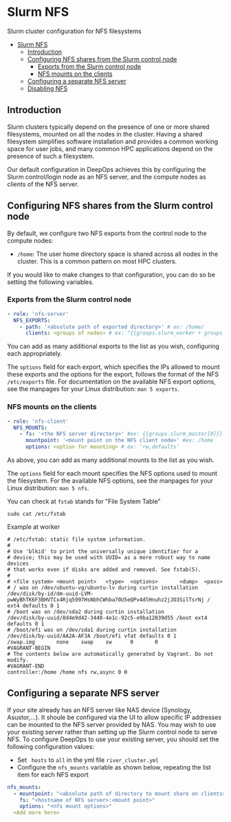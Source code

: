 # Slurm NFS

Slurm cluster configuration for NFS filesystems

- [Slurm NFS](#slurm-nfs)
  - [Introduction](#introduction)
  - [Configuring NFS shares from the Slurm control node](#configuring-nfs-shares-from-the-slurm-control-node)
    - [Exports from the Slurm control node](#exports-from-the-slurm-control-node)
    - [NFS mounts on the clients](#nfs-mounts-on-the-clients)
  - [Configuring a separate NFS server](#configuring-a-separate-nfs-server)
  - [Disabling NFS](#disabling-nfs)

## Introduction

Slurm clusters typically depend on the presence of one or more shared filesystems, mounted on all the nodes in the cluster.
Having a shared filesystem simplifies software installation and provides a common working space for user jobs,
and many common HPC applications depend on the presence of such a filesystem.

Our default configuration in DeepOps achieves this by configuring the Slurm control/login node as an NFS server,
and the compute nodes as clients of the NFS server.

## Configuring NFS shares from the Slurm control node

By default, we configure two NFS exports from the control node to the compute nodes:

- `/home`: The user home directory space is shared across all nodes in the cluster.
  This is a common pattern on most HPC clusters.

If you would like to make changes to that configuration, you can do so be setting the following variables.

### Exports from the Slurm control node

```yaml
- role: 'nfs-server'
  NFS_EXPORTS:
    - path: '<absolute path of exported directory>' # ex: /home/
      clients: <groups of nodes> # ex: "{{groups.slurm_worker + groups.slurm_submit|default([])}}"

```

You can add as many additional exports to the list as you wish, configuring each appropriately.

The `options` field for each export, which specifies the IPs allowed to mount these exports and the options for the export, follows the format of the NFS `/etc/exports` file.
For documentation on the available NFS export options, see the manpages for your Linux distribution: `man 5 exports`.

### NFS mounts on the clients

```yaml
- role: 'nfs-client'
  NFS_MOUNTS:
    - fs: '<the NFS server directory>' #ex: {{groups.slurm_master[0]}}:/home'
      mountpoint: '<mount point on the NFS client node>' #ex: /home
      options: <option for mounting> # ex: 'rw,defaults'
```

As above, you can add as many additional mounts to the list as you wish.

The `options` field for each mount specifies the NFS options used to mount the filesystem.
For the available NFS options, see the manpages for your Linux distribution: `man 5 nfs`.

You can check at `fstab` stands for "File System Table"
```
sudo cat /etc/fstab
```
Example at worker
```
# /etc/fstab: static file system information.
#
# Use 'blkid' to print the universally unique identifier for a
# device; this may be used with UUID= as a more robust way to name devices
# that works even if disks are added and removed. See fstab(5).
#
# <file system> <mount point>   <type>  <options>       <dump>  <pass>
# / was on /dev/ubuntu-vg/ubuntu-lv during curtin installation
/dev/disk/by-id/dm-uuid-LVM-pwWyBhTK6F3BHVTCx4Rjq5997HsNbhCWhba70U5eQPv4dlHnuhz2jJO3SilTsrNj / ext4 defaults 0 1
# /boot was on /dev/sda2 during curtin installation
/dev/disk/by-uuid/8d4e9d42-3448-4e1c-92c5-e9ba12839d55 /boot ext4 defaults 0 1
# /boot/efi was on /dev/sda1 during curtin installation
/dev/disk/by-uuid/AA2A-AF3A /boot/efi vfat defaults 0 1
/swap.img       none    swap    sw      0       0
#VAGRANT-BEGIN
# The contents below are automatically generated by Vagrant. Do not modify.
#VAGRANT-END
controller:/home /home nfs rw,async 0 0
```

## Configuring a separate NFS server

If your site already has an NFS server like NAS device (Synology, Asustor,...). It shoule be configured via the UI to allow specific IP addresses can be mounted to the NFS server provided by NAS. You may wish to use your existing server rather than setting up the Slurm control node to serve NFS.
To configure DeepOps to use your existing server, you should set the following configuration values:

- Set ` hosts` to `all` in the yml file `river_cluster.yml`
- Configure the `nfs_mounts` variable as shown below, repeating the list item for each NFS export

```yaml
nfs_mounts:
  - mountpoint: "<absolute path of directory to mount share on clients>"
    fs: "<hostname of NFS server>:<mount point>"
    options: "<nfs mount options>"
  <Add more here>
```
